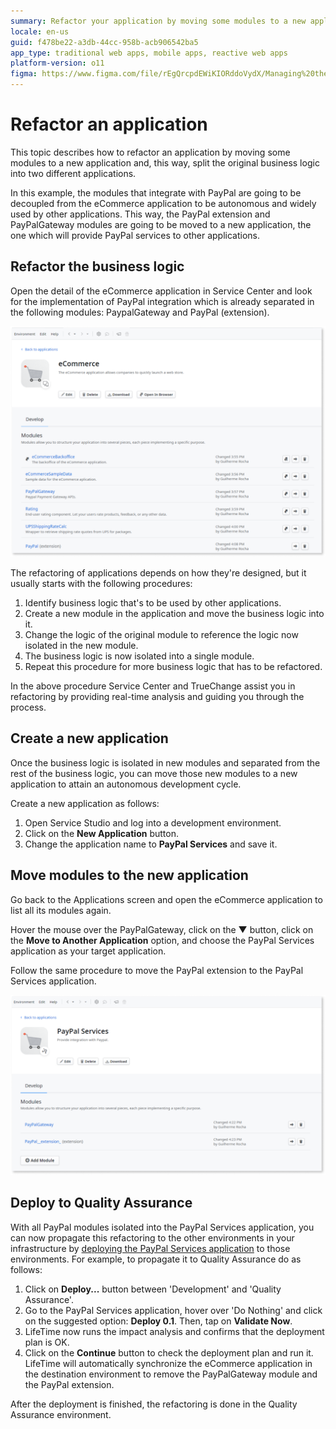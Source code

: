 ```yaml
---
summary: Refactor your application by moving some modules to a new application.
locale: en-us
guid: f478be22-a3db-44cc-958b-acb906542ba5
app_type: traditional web apps, mobile apps, reactive web apps
platform-version: o11
figma: https://www.figma.com/file/rEgQrcpdEWiKIORddoVydX/Managing%20the%20Applications%20Lifecycle?node-id=257:101
---
```


# Refactor an application

This topic describes how to refactor an application by moving some modules to a new application and, this way, split the original business logic into two different applications.

In this example, the modules that integrate with PayPal are going to be decoupled from the eCommerce application to be autonomous and widely used by other applications. This way, the PayPal extension and PayPalGateway modules are going to be moved to a new application, the one which will provide PayPal services to other applications.


## Refactor the business logic

Open the detail of the eCommerce application in Service Center and look for the implementation of PayPal integration which is already separated in the following modules: PaypalGateway and PayPal (extension).

![Screenshot of the Service Center detailing the PayPalGateway and PayPal extension modules within the eCommerce application](images/refactor-an-application-1.png "Service Center showing PayPal integration modules")

The refactoring of applications depends on how they're designed, but it usually starts with the following procedures:

1. Identify business logic that's to be used by other applications.
1. Create a new module in the application and move the business logic into it.
1. Change the logic of the original module to reference the logic now isolated in the new module.
1. The business logic is now isolated into a single module.
1. Repeat this procedure for more business logic that has to be refactored.

In the above procedure Service Center and TrueChange assist you in refactoring by providing real-time analysis and guiding you through the process.


## Create a new application

Once the business logic is isolated in new modules and separated from the rest of the business logic, you can move those new modules to a new application to attain an autonomous development cycle.

Create a new application as follows:

1. Open Service Studio and log into a development environment.
2. Click on the **New Application** button.
3. Change the application name to **PayPal Services** and save it.


## Move modules to the new application

Go back to the Applications screen and open the eCommerce application to list all its modules again.

Hover the mouse over the PayPalGateway, click on the ▼ button, click on the **Move to Another Application** option, and choose the PayPal Services application as your target application.

Follow the same procedure to move the PayPal extension to the PayPal Services application.

![Process of moving PayPalGateway and PayPal extension modules to the PayPal Services application in the Service Studio interface](images/refactor-an-application-2.png "Moving modules to a new application")


## Deploy to Quality Assurance

With all PayPal modules isolated into the PayPal Services application, you can now propagate this refactoring to the other environments in your infrastructure by [deploying the PayPal Services application](<deploy-an-application.md>) to those environments. For example, to propagate it to Quality Assurance do as follows:

1. Click on **Deploy...** button between 'Development' and 'Quality Assurance'.
1. Go to the PayPal Services application, hover over 'Do Nothing' and click on the suggested option: **Deploy 0.1**. Then, tap on **Validate Now**.
1. LifeTime now runs the impact analysis and confirms that the deployment plan is OK.
1. Click on the **Continue** button to check the deployment plan and run it. LifeTime will automatically synchronize the eCommerce application in the destination environment to remove the PayPalGateway module and the PayPal extension.

After the deployment is finished, the refactoring is done in the Quality Assurance environment.
